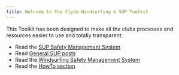 ```yaml
---
title: Welcome to the Clyde Windsurfing & SUP Toolkit
---
```


This Toolkit has been designed to make all the clubs processes and resources easier to use and totally transparent.

- Read the [SUP Safety Management System](https://numbat70.github.io/clyde/Content/01-SUP_SMS/)
- Read [General SUP posts](https://numbat70.github.io/clyde/Content/30-SUP_BSUPA/)
- Read the [Windsurfing Safety Management System](https://numbat70.github.io/clyde/Content/50-WINDSURF_SMS/)
- Read the [HowTo section](https://numbat70.github.io/clyde/Content/90-categories.html/)
